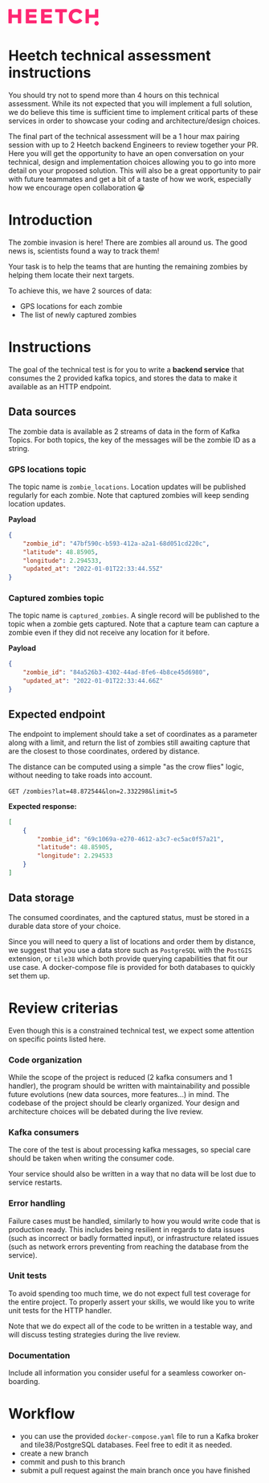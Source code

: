 ![Heetch](heetch.svg)

# Heetch technical assessment instructions

You should try not to spend more than 4 hours on this technical assessment. While its not expected that you will implement a full solution, we do believe this time is sufficient time to implement critical parts of these services in order to showcase your coding and architecture/design choices.

The final part of the technical assessment will be a 1 hour max pairing session with up to 2 Heetch backend Engineers to review together your PR. Here you will get the opportunity to have an open conversation on your technical, design and implementation choices allowing you to go into more detail on your proposed solution. This will also be a great opportunity to pair with future teammates and get a bit of a taste of how we work, especially how we encourage open collaboration 😀

# Introduction

The zombie invasion is here!
There are zombies all around us. The good news is, scientists found a way to track them!

Your task is to help the teams that are hunting the remaining zombies by helping them locate their next targets.

To achieve this, we have 2 sources of data:

* GPS locations for each zombie
* The list of newly captured zombies

# Instructions

The goal of the technical test is for you to write a **backend service** that consumes the 2 provided kafka topics,
and stores the data to make it available as an HTTP endpoint.

## Data sources

The zombie data is available as 2 streams of data in the form of Kafka Topics. For both topics, the key of the messages will be the zombie ID as a string.

### GPS locations topic

The topic name is `zombie_locations`.
Location updates will be published regularly for each zombie. Note that captured zombies will keep sending location updates.

**Payload**

```json
{
    "zombie_id": "47bf590c-b593-412a-a2a1-68d051cd220c",
    "latitude": 48.85905,
    "longitude": 2.294533,
    "updated_at": "2022-01-01T22:33:44.55Z"
}
```

### Captured zombies topic

The topic name is `captured_zombies`.
A single record will be published to the topic when a zombie gets captured.
Note that a capture team can capture a zombie even if they did not receive any location for it before.

**Payload**

```json
{
    "zombie_id": "84a526b3-4302-44ad-8fe6-4b8ce45d6980",
    "updated_at": "2022-01-01T22:33:44.66Z"
}
```

## Expected endpoint

The endpoint to implement should take a set of coordinates as a parameter along with a limit, and return the list of zombies still awaiting capture that are the closest to those coordinates, ordered by distance.

The distance can be computed using a simple "as the crow flies" logic, without needing to take roads into account.

`GET /zombies?lat=48.872544&lon=2.332298&limit=5`

**Expected response:**

```json
[
    {
        "zombie_id": "69c1069a-e270-4612-a3c7-ec5ac0f57a21",
        "latitude": 48.85905,
        "longitude": 2.294533
    }
]
```

## Data storage

The consumed coordinates, and the captured status, must be stored in a durable data store of your choice.

Since you will need to query a list of locations and order them by distance, we suggest that you use a data store such as `PostgreSQL` with the `PostGIS` extension, or `tile38` which both provide querying capabilities that fit our use case.
A docker-compose file is provided for both databases to quickly set them up.

# Review criterias

Even though this is a constrained technical test, we expect some attention on specific points listed here.

### Code organization

While the scope of the project is reduced (2 kafka consumers and 1 handler), the program should be written with maintainability and possible future evolutions (new data sources, more features...) in mind.
The codebase of the project should be clearly organized. Your design and architecture choices will be debated during the live review.

### Kafka consumers

The core of the test is about processing kafka messages, so special care should be taken when writing the consumer code.

Your service should also be written in a way that no data will be lost due to service restarts.

### Error handling

Failure cases must be handled, similarly to how you would write code that is production ready.
This includes being resilient in regards to data issues (such as incorrect or badly formatted input), or infrastructure related issues (such as network errors preventing from reaching the database from the service).

### Unit tests

To avoid spending too much time, we do not expect full test coverage for the entire project.
To properly assert your skills, we would like you to write unit tests for the HTTP handler.

Note that we do expect all of the code to be written in a testable way, and will discuss testing strategies during the live review.

### Documentation

Include all information you consider useful for a seamless coworker on-boarding.

# Workflow

- you can use the provided `docker-compose.yaml` file to run a Kafka broker and tile38/PostgreSQL databases. Feel free to edit it as needed.
- create a new branch
- commit and push to this branch
- submit a pull request against the main branch once you have finished

